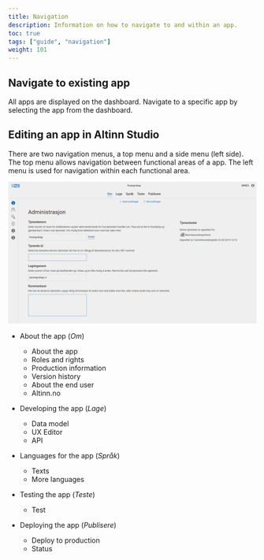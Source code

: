 ```yaml
---
title: Navigation
description: Information on how to navigate to and within an app.
toc: true
tags: ["guide", "navigation"]
weight: 101
---
```


## Navigate to existing app
All apps are displayed on the dashboard. Navigate to a specific app by selecting the app from the dashboard.

## Editing an app in Altinn Studio

There are two navigation menus, a top menu and a side menu (left side).
The top menu allows navigation between functional areas of a app. The left menu is used for navigation within each functional area.

![Menus in Altinn Studio](nav-menus.png "Menus in Altinn Studio")

- About the app (_Om_)
  - About the app
  - Roles and rights
  - Production information
  - Version history
  - About the end user
  - Altinn.no

- Developing the app (_Lage_)
  - Data model
  - UX Editor
  - API

- Languages for the app (_Språk_)
  - Texts
  - More languages

- Testing the app (_Teste_)
  - Test

- Deploying the app (_Publisere_)
  - Deploy to production
  - Status
